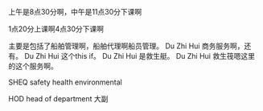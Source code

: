 

上午是8点30分啊，中午是11点30分下课啊

1点20分上课啊4点30分下课啊

主要是包括了船舶管理啊，船舶代理啊船员管理。
Du Zhi Hui
商务服务啊，还有。
Du Zhi Hui
这个this if。
Du Zhi Hui
是救生艇。
Du Zhi Hui
救生筏嗯这里的这个服务啊。



SHEQ safety health environmental 

HOD head of department 大副
